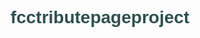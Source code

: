 # fcctributepageproject

  <head>
    <link rel="preconnect" href="https://fonts.gstatic.com">
    <link href="https://fonts.googleapis.com/css2?family=Newsreader&display=swap" rel="stylesheet">
    <title>Tribute Page</title>
    <style>
      :root{
        --maincolor: darkslategray;
      }
      body {
        font-family:'Newsreader', sans-serif;
        color: var(--maincolor);
        text-align: center;
      }
      a {
        color: steelblue;
      }
      img{
        max-width: 100%;
        height: auto;
        display: block;
        padding: 3px;
}
      .title {
        background-color:powderblue;
        padding: 5px;
        border-radius: 20px;
      }
      .tribute {
        background-color:lavender;
        padding: 8px;
      }
      ul li {
        list-style-type: none;
      }
      
    </style>
  </head>
  <body>
    <div id="main">
    <div class="title">
      <h1 id="title">Types of Tea</h1>
      <p id="description">Get to know various tea varieties for greater appreciation of one of the most consumed beverages in the world</p>
    </div>
    <div id="img-div">
      <img src="https://images.pexels.com/photos/235925/pexels-photo-235925.jpeg?cs=srgb&dl=pexels-pixabay-235925.jpg&fm=jpg" alt="tea plantation" id="image"><br>
      <figcaption id="img-caption">Tea pickers on their way to harvest.</figcaption>
    </div><br>
    <div class="tribute" id="tribute-info">
      <h2>Types of Tea and Popular Varieties</h2>
      <p>
        <ul>
          <li><strong>Black tea</strong> - made from Camellia sinensis tea plant and fully, or almost fully, oxidized. Popular varieties are assam, darjeeling, earl grey, and English breakfast teas.</li><br>
          <li><strong>Green tea</strong> - made from Camellia sinensis tea plant and unoxidized. Popular varieties are matcha and sencha.</li><br>
          <li><strong>Herbal tea</strong> - made from infused dried herbs, fruits, and flowers. Popular varieties are peppermint, chamomile, and yerba mate teas.</li><br>
          <li><strong>White tea</strong> - made from Camellia sinensis tea plant and slightly oxidized. Popular varieties are silver needle and white peony teas.</li><br>
          <li><strong>Oolong tea</strong> - made from Camellia sinensis tea plant and partially oxidized. </li><br>
          <li><strong>Rooibos tea</strong> - made from dried rooibos plant and partially oxidized. Popular varieties are red rooibos and green rooibos.</li><br>
        </ul>
        </p>
      <h3>
        To learn more, read this comprehensive article of the many  <a href="https://www.artfultea.com/tea-wisdom-1/types-of-tea-a-comprehensive-guide" id="tribute-link" alt="types of tea" target="_blank">types of tea</a>.
      </h3>
    </div>
  </body>
</html>
